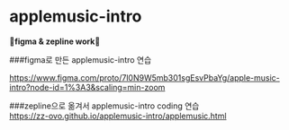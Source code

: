 # applemusic-intro

👾<b>figma & zepline work</b>👾


###figma로 만든 applemusic-intro 연습</br>

https://www.figma.com/proto/7l0N9W5mb301sgEsvPbaYg/apple-music-intro?node-id=1%3A3&scaling=min-zoom


###zepline으로 옮겨서 applemusic-intro coding 연습</br>
https://zz-ovo.github.io/applemusic-intro/applemusic.html
